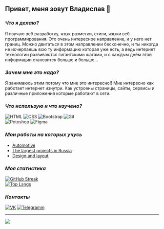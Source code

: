 ## Привет, меня зовут Владислав 👋

### *Что я делаю?*
Я изучаю веб разработку, язык разметки, стили, языки веб программирования. Это очень интересное направление, и у него нет границ. Можно двигаться в этом направлении бесконечно, и ты никогда не исчерпаешь всю ту информацию которая уже есть, а ведь интернет технологии развиваются гигантскими шагами, и с каждым днём этой информации становится больше и больше...

### *Зачем мне это надо?*
Я занимаюсь этим потому что мне это интересно!! Мне интересно как работает интернет изнутри. Как устроены страницы, сайты, сервисы и различные приложения которые работают в сети.

### *Что использую и что изучено?*
![HTML](https://img.shields.io/badge/HTML5-E34F26?style=for-the-badge&logo=html5&logoColor=white) ![CSS](https://img.shields.io/badge/CSS3-1572B6?style=for-the-badge&logo=css3&logoColor=white) ![Bootstrap](https://img.shields.io/badge/Bootstrap-563D7C?style=for-the-badge&logo=bootstrap&logoColor=white) ![Git](https://img.shields.io/badge/GIT-E44C30?style=for-the-badge&logo=git&logoColor=white)  
![Potoshop](https://img.shields.io/badge/Adobe%20Photoshop-31A8FF?style=for-the-badge&logo=Adobe%20Photoshop&logoColor=black) ![Figma](https://img.shields.io/badge/Figma-F24E1E?style=for-the-badge&logo=figma&logoColor=white)  

### *Мои работы на которых учусь*  
* [Automotive](https://vsamura.github.io/Automotive/)   
* [The largest projects in Russia](https://vsamura.github.io/PracticFigmaSite/)
* [Design and layout](https://vsamura.github.io/Design-and-layout/)

### *Моя статистика*   
[![GitHub Streak](https://github-readme-streak-stats.herokuapp.com?user=vsamura&theme=highcontrast&locale=ru&card_width=500)](https://git.io/streak-stats)  
[![Top Langs](https://github-readme-stats.vercel.app/api/top-langs/?username=vsamura&locale=ru&card_width=500px&layout=compact&theme=vision-friendly-dark)](https://github.com/anuraghazra/github-readme-stats)  
  
### *Контакты*  

[![VK](https://img.shields.io/badge/вконтакте-%232E87FB.svg?&style=for-the-badge&logo=vk&logoColor=white)](https://vk.com/vxsamura) [![Telegramm](https://img.shields.io/badge/Telegram-2CA5E0?style=for-the-badge&logo=telegram&logoColor=white)](https://t.me/vlad_samura)  

***
 
![](https://komarev.com/ghpvc/?username=vsamura&style=for-the-badge&color=yellow)
